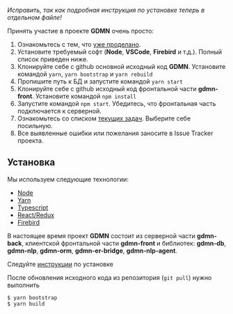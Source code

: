 *Исправить, так как подробная инструкция по установке теперь в отдельном файле!*

Принять участие в проекте **GDMN** очень просто:

1. Ознакомьтесь с тем, что [уже проделано](docs/REPORT/report.20180626.ru.md).
2. Установите требуемый софт (**Node**, **VSCode**, **Firebird** и т.д.). Полный список приведен ниже.
3. Клонируйте себе с github основной исходный код **GDMN**. Установите командой `yarn`, `yarn bootstrap` и `yarn rebuild`
4. Пропишите путь к БД и запустите командой `yarn start`
5. Клонируйте себе с github исходный код фронтальной части **gdmn-front**. Установите командой `npm install`
6. Запустите командой `npm start`. Убедитесь, что фронтальная часть подключается к серверной.
7. Ознакомьтесь со списком [текущих задач](docs/roadmap.ru.md). Выберите себе посильную.
9. Все выявленные ошибки или пожелания заносите в Issue Tracker проекта.

## Установка

Мы используем следующие технологии:

* [Node](https://nodejs.org)
* [Yarn](https://yarnpkg.com)
* [Typescript](https://www.typescriptlang.org)
* [React/Redux](https://react-redux.js.org/)
* [Firebird](https://firebirdsql.org)

В настоящее время проект **GDMN** состоит из серверной части **gdmn-back**, клиентской фронтальной части **gdmn-front** и библиотек: **gdmn-db**, **gdmn-nlp**, **gdmn-orm**, **gdmn-er-bridge**, **gdmn-nlp-agent**.

Следуйте [инструкции](docs/setup.ru.md) по установке

После обновления исходного кода из репозитория (`git pull`) нужно выполнить
```
$ yarn bootstrap
$ yarn build
```
